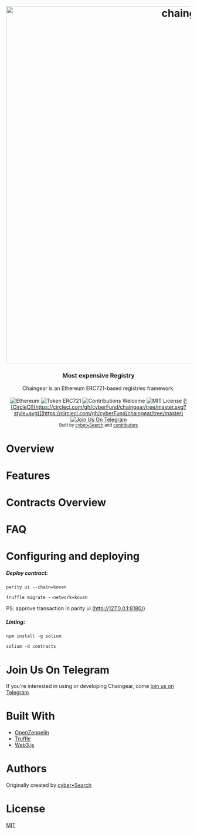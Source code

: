 <h1 align="center">
  <img src=""
  alt="chaingear" width="970"></a>
</h1>


<h3 align="center">Most expensive Registry</h3>
<div align="center">
  Chaingear is an Ethereum ERC721-based registries framework.
</div>

<br />

<div align="center">
  <img src="https://img.shields.io/badge/platform-Ethereum-brightgreen.svg?style=flat-square" alt="Ethereum" />
  <img src="https://img.shields.io/badge/token-ERC721-ff69b4.svg?style=flat-square" alt="Token ERC721" />
  <img src="https://img.shields.io/badge/contributions-welcome-orange.svg?style=flat-square" alt="Contributions Welcome" />
  <img src="https://img.shields.io/badge/license-MIT-blue.svg?style=flat-square" alt="MIT License" />
  <a href="https://travis-ci.org/cryppadotta/dotta-license"> [![CircleCI](https://circleci.com/gh/cyberFund/chaingear/tree/master.svg?style=svg)](https://circleci.com/gh/cyberFund/chaingear/tree/master)
  <a href="https://t.me/joinchat/Bze3dEPj5YrvZ3REnMrfPg"> <img src="https://img.shields.io/badge/Join%20Us%20On-Telegram-2599D2.svg?style=flat-square" alt="Join Us On Telegram" /></a>
</div>

<div align="center">
  <sub>Built by
  <a href="https://twitter.com/cyber_devs">cyber•Search</a> and
  <a href="https://github.com/cyberFund/chaingear/graphs/contributors">
    contributors
  </a>
</div>

# Overview

# Features

# Contracts Overview

# FAQ

# Configuring and deploying

##### Deploy contract:

```
parity ui --chain=kovan

truffle migrate --network=kovan
```

PS: approve transaction in parity ui (http://127.0.0.1:8180/)

##### Linting:

```
npm install -g solium

solium -d contracts
```

# Join Us On Telegram

If you're interested in using or developing Chaingear, come [join us on Telegram](https://t.me/joinchat/Bze3dEPj5YrvZ3REnMrfPg)

# Built With

* [OpenZeppelin](https://github.com/OpenZeppelin/zeppelin-solidity)
* [Truffle](https://truffleframework.com)
* [Web3.js](https://github.com/ethereum/web3.js/)

# Authors

Originally created by [cyber•Search](https://twitter.com/cyber_devs)

# License

[MIT](https://opensource.org/licenses/MIT)

